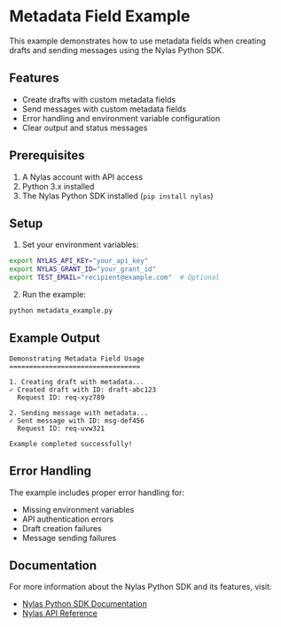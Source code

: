 # Metadata Field Example

This example demonstrates how to use metadata fields when creating drafts and sending messages using the Nylas Python SDK.

## Features

- Create drafts with custom metadata fields
- Send messages with custom metadata fields
- Error handling and environment variable configuration
- Clear output and status messages

## Prerequisites

1. A Nylas account with API access
2. Python 3.x installed
3. The Nylas Python SDK installed (`pip install nylas`)

## Setup

1. Set your environment variables:
```bash
export NYLAS_API_KEY="your_api_key"
export NYLAS_GRANT_ID="your_grant_id"
export TEST_EMAIL="recipient@example.com"  # Optional
```

2. Run the example:
```bash
python metadata_example.py
```

## Example Output

```
Demonstrating Metadata Field Usage
=================================

1. Creating draft with metadata...
✓ Created draft with ID: draft-abc123
  Request ID: req-xyz789

2. Sending message with metadata...
✓ Sent message with ID: msg-def456
  Request ID: req-uvw321

Example completed successfully!
```

## Error Handling

The example includes proper error handling for:
- Missing environment variables
- API authentication errors
- Draft creation failures
- Message sending failures

## Documentation

For more information about the Nylas Python SDK and its features, visit:
- [Nylas Python SDK Documentation](https://developer.nylas.com/docs/sdks/python/)
- [Nylas API Reference](https://developer.nylas.com/docs/api/)
